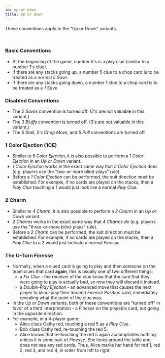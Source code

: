 ```yaml
---
id: up-or-down
title: Up or Down
---
```


These conventions apply to the "Up or Down" variants.

<br />

### Basic Conventions

- At the beginning of the game, number 5's is a play clue (similar to a number 1's clue).
- If there are any stacks going up, a number 5 clue to a chop card is to be treated as a normal _5 Save_.
- If there are any stacks going down, a number 1 clue to a chop card is to be treated as a _1 Save_.

### Disabled Conventions

- The _2 Saves_ convention is turned off. (2's are not valuable in this variant.)
- The _3 Bluffs_ convention is turned off. (3's are not valuable in this variant.)
- The _5 Stall_, _5's Chop Move_, and _5 Pull_ conventions are turned off.

### 1 Color Ejection (1CE)

- Similar to _5 Color Ejection_, it is also possible to perform a _1 Color Ejection_ in an _Up or Down_ variant.
- _1 Color Ejection_ works in the exact same way that _5 Color Ejection_ does (e.g. players use the "two-or-more blind-plays" rule).
- Before a _1 Color Ejection_ can be performed, the suit direction must be established. For example, if no cards are played on the stacks, then a _Play Clue_ touching a 1 would just look like a normal _Play Clue_.

### 2 Charm

- Similar to _4 Charm_, it is also possible to perform a _2 Charm_ in an _Up or Down_ variant.
- _2 Charms_ works in the exact same way that _4 Charms do_ (e.g. players use the "three-or-more blind-plays" rule).
- Before a _2 Charm_ can be performed, the suit direction must be established. For example, if no cards are played on the stacks, then a _Play Clue_ to a 2 would just indicate a normal _Finesse_.

### The U-Turn Finesse

- Normally, when a clued card is going to play and then someone on the team clues that card **again**, this is usually one of two different things:
  - a _Fix Clue_ - the receiver of the clue know that the card that they were going to play is actually bad, so now they will discard it instead.
  - a _Double-Play Ejection_ - an advanced move that causes the next player to blind-play their _Second Finesse Position_ card, immediately revealing what the point of the clue was.
- In the _Up or Down_ variants, both of these conventions are "turned off" in favor of a third interpretation - a _Finesse_ on the playable card, but going in the opposite direction.
- For example, in a 4-player game:
  - Alice clues Cathy red, touching a red 5 as a _Play Clue_.
  - Bob clues Cathy red, re-touching the red 5.
  - Alice knows that re-touching the red 5 again accomplishes nothing unless it is some sort of _Finesse_. She looks around the table and does not see any red cards. Thus, Alice marks her hand for red 1, red 2, red 3, and red 4, in order from left to right.
